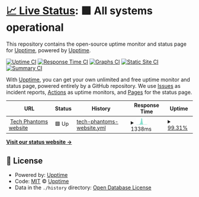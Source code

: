 # [📈 Live Status](https://demo.upptime.js.org): <!--live status--> **🟩 All systems operational**

This repository contains the open-source uptime monitor and status page for [Upptime](https://upptime.js.org), powered by [Upptime](https://github.com/upptime/upptime).

[![Uptime CI](https://github.com/Tech-Phantoms/website-status/workflows/Uptime%20CI/badge.svg)](https://github.com/Tech-Phantoms/website-status/actions?query=workflow%3A%22Uptime+CI%22)
[![Response Time CI](https://github.com/Tech-Phantoms/website-status/workflows/Response%20Time%20CI/badge.svg)](https://github.com/Tech-Phantoms/website-status/actions?query=workflow%3A%22Response+Time+CI%22)
[![Graphs CI](https://github.com/Tech-Phantoms/website-status/workflows/Graphs%20CI/badge.svg)](https://github.com/Tech-Phantoms/website-status/actions?query=workflow%3A%22Graphs+CI%22)
[![Static Site CI](https://github.com/Tech-Phantoms/website-status/workflows/Static%20Site%20CI/badge.svg)](https://github.com/Tech-Phantoms/website-status/actions?query=workflow%3A%22Static+Site+CI%22)
[![Summary CI](https://github.com/Tech-Phantoms/website-status/workflows/Summary%20CI/badge.svg)](https://github.com/Tech-Phantoms/website-status/actions?query=workflow%3A%22Summary+CI%22)

With [Upptime](https://upptime.js.org), you can get your own unlimited and free uptime monitor and status page, powered entirely by a GitHub repository. We use [Issues](https://github.com/upptime/upptime/issues) as incident reports, [Actions](https://github.com/Tech-Phantoms/website-status/actions) as uptime monitors, and [Pages](https://demo.upptime.js.org) for the status page.

<!--start: status pages-->
<!-- This summary is generated by Upptime (https://github.com/upptime/upptime) -->
<!-- Do not edit this manually, your changes will be overwritten -->
<!-- prettier-ignore -->
| URL | Status | History | Response Time | Uptime |
| --- | ------ | ------- | ------------- | ------ |
| <img alt="" src="https://favicons.githubusercontent.com/techphantoms.co" height="13"> [Tech Phantoms website](https://techphantoms.co) | 🟩 Up | [tech-phantoms-website.yml](https://github.com/Tech-Phantoms/website-status/commits/HEAD/history/tech-phantoms-website.yml) | <details><summary><img alt="Response time graph" src="./graphs/tech-phantoms-website/response-time-week.png" height="20"> 1338ms</summary><br><a href="https://status.techphantoms.co/history/tech-phantoms-website"><img alt="Response time 462" src="https://img.shields.io/endpoint?url=https%3A%2F%2Fraw.githubusercontent.com%2FTech-Phantoms%2Fwebsite-status%2FHEAD%2Fapi%2Ftech-phantoms-website%2Fresponse-time.json"></a><br><a href="https://status.techphantoms.co/history/tech-phantoms-website"><img alt="24-hour response time 2970" src="https://img.shields.io/endpoint?url=https%3A%2F%2Fraw.githubusercontent.com%2FTech-Phantoms%2Fwebsite-status%2FHEAD%2Fapi%2Ftech-phantoms-website%2Fresponse-time-day.json"></a><br><a href="https://status.techphantoms.co/history/tech-phantoms-website"><img alt="7-day response time 1338" src="https://img.shields.io/endpoint?url=https%3A%2F%2Fraw.githubusercontent.com%2FTech-Phantoms%2Fwebsite-status%2FHEAD%2Fapi%2Ftech-phantoms-website%2Fresponse-time-week.json"></a><br><a href="https://status.techphantoms.co/history/tech-phantoms-website"><img alt="30-day response time 810" src="https://img.shields.io/endpoint?url=https%3A%2F%2Fraw.githubusercontent.com%2FTech-Phantoms%2Fwebsite-status%2FHEAD%2Fapi%2Ftech-phantoms-website%2Fresponse-time-month.json"></a><br><a href="https://status.techphantoms.co/history/tech-phantoms-website"><img alt="1-year response time 462" src="https://img.shields.io/endpoint?url=https%3A%2F%2Fraw.githubusercontent.com%2FTech-Phantoms%2Fwebsite-status%2FHEAD%2Fapi%2Ftech-phantoms-website%2Fresponse-time-year.json"></a></details> | <details><summary><a href="https://status.techphantoms.co/history/tech-phantoms-website">99.31%</a></summary><a href="https://status.techphantoms.co/history/tech-phantoms-website"><img alt="All-time uptime 91.78%" src="https://img.shields.io/endpoint?url=https%3A%2F%2Fraw.githubusercontent.com%2FTech-Phantoms%2Fwebsite-status%2FHEAD%2Fapi%2Ftech-phantoms-website%2Fuptime.json"></a><br><a href="https://status.techphantoms.co/history/tech-phantoms-website"><img alt="24-hour uptime 100.00%" src="https://img.shields.io/endpoint?url=https%3A%2F%2Fraw.githubusercontent.com%2FTech-Phantoms%2Fwebsite-status%2FHEAD%2Fapi%2Ftech-phantoms-website%2Fuptime-day.json"></a><br><a href="https://status.techphantoms.co/history/tech-phantoms-website"><img alt="7-day uptime 99.31%" src="https://img.shields.io/endpoint?url=https%3A%2F%2Fraw.githubusercontent.com%2FTech-Phantoms%2Fwebsite-status%2FHEAD%2Fapi%2Ftech-phantoms-website%2Fuptime-week.json"></a><br><a href="https://status.techphantoms.co/history/tech-phantoms-website"><img alt="30-day uptime 99.84%" src="https://img.shields.io/endpoint?url=https%3A%2F%2Fraw.githubusercontent.com%2FTech-Phantoms%2Fwebsite-status%2FHEAD%2Fapi%2Ftech-phantoms-website%2Fuptime-month.json"></a><br><a href="https://status.techphantoms.co/history/tech-phantoms-website"><img alt="1-year uptime 91.78%" src="https://img.shields.io/endpoint?url=https%3A%2F%2Fraw.githubusercontent.com%2FTech-Phantoms%2Fwebsite-status%2FHEAD%2Fapi%2Ftech-phantoms-website%2Fuptime-year.json"></a></details>

<!--end: status pages-->

[**Visit our status website →**](https://demo.upptime.js.org)

## 📄 License

- Powered by: [Upptime](https://github.com/upptime/upptime)
- Code: [MIT](./LICENSE) © [Upptime](https://upptime.js.org)
- Data in the `./history` directory: [Open Database License](https://opendatacommons.org/licenses/odbl/1-0/)
